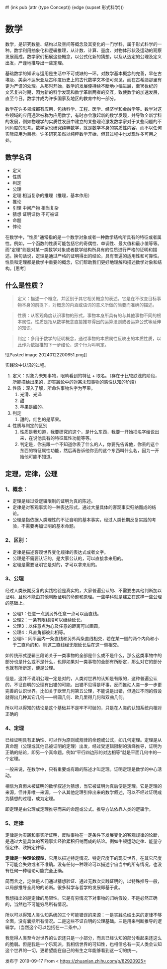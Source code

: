 #! (ink pub (attr (type Concept)) (edge (supset 形式科学)))

# 数学

数学，是研究数量、结构以及空间等概念及其变化的一门学科，属于形式科学的一种。数学利用抽象化和逻辑推理，从计数、计算、量度、对物体形状及运动的观察发展而成。数学家们拓展这些概念，以公式化新的猜想，以及从选定的公理及定义出发，严谨地推导出一些定理。

基础数学的知识与运用是生活中不可或缺的一环。对数学基本概念的完善，早在古埃及、美索不达米亚及古印度历史上的古代数学文本便可观见，而在古希腊那里有更为严谨的处理。从那时开始，数学的发展便持续不断地小幅进展，至16世纪的文艺复兴时期，因为新的科学发现和数学革新两者的交互，致使数学的加速发展，直至今日。数学并成为许多国家及地区的教育中的一部分。

数学在许多领域都有应用，包括科学、工程、医学、经济学和金融学等。数学对这些领域的应用通常被称为应用数学，有时亦会激起新的数学发现，并导致全新学科的发展，例如物理学的实质性发展中建立的某些理论激发数学家对于某些问题的不同角度的思考。数学家也研究纯粹数学，就是数学本身的实质性内容，而不以任何实际应用为目标。许多研究虽然以纯粹数学开始，但其过程中也发现许多可用之处。

## 数学名词

- 定义
- 性质
- 判定
- 公理
- 定理  相当复杂的推理（推理，基本作用）
- 推论  
- 引理  中间产物 相当复杂
- 猜想  证明证伪 不可被证
- 命题 
- 悖论  


在数学中，"性质"通常指的是一个数学对象或者一种数学结构所具有的特征或者属性。例如，一个函数的性质可能包括它的奇偶性、单调性、最大值和最小值等等。而"定理"则是对某一类数学对象或者数学结构所具有的性质进行严格的证明和描述。换句话说，定理是通过严格的证明得出的结论，具有普遍的适用性和可靠性。性质和定理都是数学中重要的概念，它们帮助我们更好地理解和描述数学对象和结构。[思考]


## 什么是性质？

> 定义：描述一个概念，并区别于其它相关概念的表述。它是在不改变目标事物本身的前提下，对概念的内涵或语词的意义所做的简要而准确的描述。

> 性质：从客观角度认识事物的形式，事物本身所具有的与其他事物不同的根本属性。性质是指从数学概念直接推导得出的运算法则或者运算公式等延伸的知识。

> 判定：多用于数学的证明概念，通过事物的本质属性反映出的本质性质，以此作为依据推知下一步结论，这个行为叫判定。

![[Pasted image 20240122200651.png]]

实践论中认识的过程。

1. 定义：对象为未知事物，眼睛看到的特征 + 取名。（存在于比较肤浅的阶段，所能描绘出来的，即实践论中的对某未知事物的感性认知的阶段）
2. 性质：深入了解，所命名事物名字为苹果。
	1. 光滑、光泽
	2. 甜
	3. 苹果是甜的。
3. 判定
	1. 甜的，红色的是苹果。
4. 性质与判定的区别
	1. 性质是我知道，我要研究的这个，是什么东西，我要一开始把名字给说出来，在说他具有的特征属性功能等等。
	2. 判定是，你去跟一个不知道你丢了什么的人，你要先告诉他，你丢的这个东西的特征属性功能，然后再告诉他你丢的这个东西叫什么名，因为一开始他可能不知道。


## 定理，定律，公理

### 1、概念：
- 定理是经过受逻辑限制的证明为真的陈述。
- 定律是对客观事实的一种表达形式，通过大量具体的客观事实归纳而成的结论。
- 公理是指依据人类理性的不证自明的基本事实，经过人类长期反复实践的考验，不需要再加证明的基本命题。
### 2、区别：
- 定律是描述客观世界变化规律的表达式或者文字。
- 公理是不需要认证的，是大家公认的，可以直接拿来用的。
- 定理是需要证明它是对的，才可以拿来用的。

### 3、公理
经过人类长期反复的实践检验是真实的，大家普遍公认的、不需要由其他判断加以证明、且也不能由其他判断证明的命题和原理。一些学科就是建立在这样一些公理的基础上。

- 公理1：任意一点到另外任意一点可以画直线。
- 公理2：一条有限线段可以继续延长。
- 公理3：以任意点为心及任意的距离可以画圆。
- 公理4：凡直角都彼此相等。
- 公理5：同平面内一条直线和另外两条直线相交，若在某一侧的两个内角和小于二直角的和，则这二直线经无限延长后在这一侧相交。

如传统形式逻辑三段论关于一类事物的全部是什么或不是什么，那么这类事物中的部分也是什么或不是什么，也即如果对一类事物的全部有所断定，那么对它的部分也就有所断定，便是公理。

但是，这并不说明公理一定是对的，人类对世界的认知是有限的，这种普遍公认的，不证自明的公理有出错的可能。出错不见得是坏事，反而推动人类一步一步更完善的认识世界。比如关于欧里几何第五公理，不能说是出错，但通过不同的假设就得出几种其它几何——椭圆几何、欧几里得几何和双曲几何。

所以可以得知的结论是这个基础并不是牢不可破的，只是在人类的认知系统内相对正确的

### 4、定理
已经证明具有正确性、可以作为原则或规律的命题或公式，如几何定理。定理是从真命题（公理或其他已被证明的定理）出发，经过受逻辑限制的演绎推导，证明为正确的结论，即另一个真命题。例如“平行四边形的对边相等”就是平面几何中的一个定理。

一般来说，在数学中，只有重要或有趣的陈述才叫定理。证明定理是数学的中心活动。

相信为真但未被证明的数学叙述为猜想，当它被证明为真后便是定理。它是定理的来源，但并非唯一来源。一个从其他定理引伸出来的数学叙述，可以不经过证明成为猜想的过程，成为定理。

即定理是由公理或定理推导而来的命题或公式。推导方法依靠人类的逻辑学。

### 5、定律
定律是为实践和事实所证明，反映事物在一定条件下发展变化的客观规律的论断，是通过大量具体的客观事实经验累积归纳而成的结论。例如牛顿运动定律、能量守恒定律、欧姆定律等。

**定律是一种理论模型**，它用以描述特定情况、特定尺度下的现实世界，在其它尺度下可能会失效或者不准确。没有任何一种理论可以描述宇宙当中的所有情况，也没有任何一种理论可能完全正确。

简而言之，定律是人们通过猜想验证、通过无数次实践证明的，以特殊推导一般，以局部推导全局的的论断。很多科学与哲学的发展即基于此。

我想指出的是定律的局限性。它是有穷情况下对事物的归纳假设，不是必然正确的，当然也不可能穷尽所有情况。

所以可以得知人类认知系统的三个可能错误的来源：一是实践总结出来的定律不够全面，没有囊括所有情况。二是这些不证自明的公理基础。三是用来判断推导的逻辑学。（当然这个可以包括在一二条中。）

我觉得人类至今对世界的认识还只是一小部分，而且已经认知的部分看起来还这么的脆弱。但是我是一个乐观派，我相信世界的可知性，也相信总有一天人类会认知这个世界的一切，更希望能在自己的有生之年能够看到这一切的统一。

发布于 2019-09-17
From < https://zhuanlan.zhihu.com/p/82920925> 
